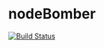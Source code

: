 nodeBomber
==========

<a href='https://travis-ci.org/dauton/nodeBomber'><img src='https://travis-ci.org/dauton/nodeBomber.png?branch=master' alt='Build Status' /></a>

